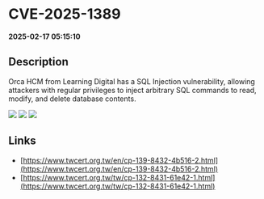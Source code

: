# CVE-2025-1389

**2025-02-17 05:15:10**

## Description
Orca HCM from Learning Digital has a SQL Injection vulnerability, allowing attackers with regular privileges to inject arbitrary SQL commands to read, modify, and delete database contents.

![](https://img.shields.io/static/v1?label=Score&message=8.8&color=red)
![](https://img.shields.io/static/v1?label=Severity&message=HIGH&color=red)
![](https://img.shields.io/static/v1?label=CWE&message=SQL&color=green)

## Links
- [https://www.twcert.org.tw/en/cp-139-8432-4b516-2.html](https://www.twcert.org.tw/en/cp-139-8432-4b516-2.html)
- [https://www.twcert.org.tw/tw/cp-132-8431-61e42-1.html](https://www.twcert.org.tw/tw/cp-132-8431-61e42-1.html)
